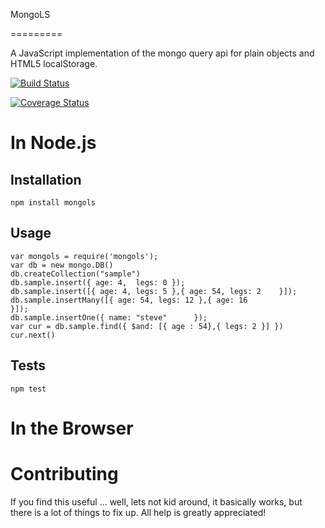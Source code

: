 
MongoLS

=========

A JavaScript implementation of the mongo query api for plain objects and HTML5 localStorage.

[![Build Status](https://travis-ci.org/belteshazzar/MongoLS.svg?branch=master)](https://travis-ci.org/belteshazzar/MongoLS)

[![Coverage Status](https://coveralls.io/repos/github/belteshazzar/MongoLS/badge.svg?branch=master)](https://coveralls.io/github/belteshazzar/MongoLS?branch=master)

# In Node.js

## Installation

  `npm install mongols`

## Usage

    var mongols = require('mongols');
    var db = new mongo.DB()
    db.createCollection("sample")
    db.sample.insert({ age: 4,	legs: 0	});
    db.sample.insert([{ age: 4,	legs: 5	},{ age: 54, legs: 2	}]);
    db.sample.insertMany([{ age: 54, legs: 12 },{ age: 16					 }]);
    db.sample.insertOne({ name: "steve"		 });
    var cur = db.sample.find({ $and: [{ age : 54},{ legs: 2 }] })
    cur.next()

## Tests

  `npm test`

# In the Browser



# Contributing

If you find this useful ... well, lets not kid around, it basically works, but there is a lot of things to fix up. All help is greatly appreciated!
